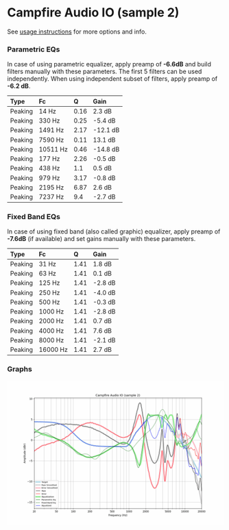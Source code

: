 # Campfire Audio IO (sample 2)
See [usage instructions](https://github.com/jaakkopasanen/AutoEq#usage) for more options and info.

### Parametric EQs
In case of using parametric equalizer, apply preamp of **-6.6dB** and build filters manually
with these parameters. The first 5 filters can be used independently.
When using independent subset of filters, apply preamp of **-6.2 dB**.

| Type    | Fc       |    Q | Gain     |
|:--------|:---------|:-----|:---------|
| Peaking | 14 Hz    | 0.16 | 2.3 dB   |
| Peaking | 330 Hz   | 0.25 | -5.4 dB  |
| Peaking | 1491 Hz  | 2.17 | -12.1 dB |
| Peaking | 7590 Hz  | 0.11 | 13.1 dB  |
| Peaking | 10511 Hz | 0.46 | -14.8 dB |
| Peaking | 177 Hz   | 2.26 | -0.5 dB  |
| Peaking | 438 Hz   | 1.1  | 0.5 dB   |
| Peaking | 979 Hz   | 3.17 | -0.8 dB  |
| Peaking | 2195 Hz  | 6.87 | 2.6 dB   |
| Peaking | 7237 Hz  | 9.4  | -2.7 dB  |

### Fixed Band EQs
In case of using fixed band (also called graphic) equalizer, apply preamp of **-7.6dB**
(if available) and set gains manually with these parameters.

| Type    | Fc       |    Q | Gain    |
|:--------|:---------|:-----|:--------|
| Peaking | 31 Hz    | 1.41 | 1.8 dB  |
| Peaking | 63 Hz    | 1.41 | 0.1 dB  |
| Peaking | 125 Hz   | 1.41 | -2.8 dB |
| Peaking | 250 Hz   | 1.41 | -4.0 dB |
| Peaking | 500 Hz   | 1.41 | -0.3 dB |
| Peaking | 1000 Hz  | 1.41 | -2.8 dB |
| Peaking | 2000 Hz  | 1.41 | 0.7 dB  |
| Peaking | 4000 Hz  | 1.41 | 7.6 dB  |
| Peaking | 8000 Hz  | 1.41 | -2.1 dB |
| Peaking | 16000 Hz | 1.41 | 2.7 dB  |

### Graphs
![](./Campfire%20Audio%20IO%20(sample%202).png)